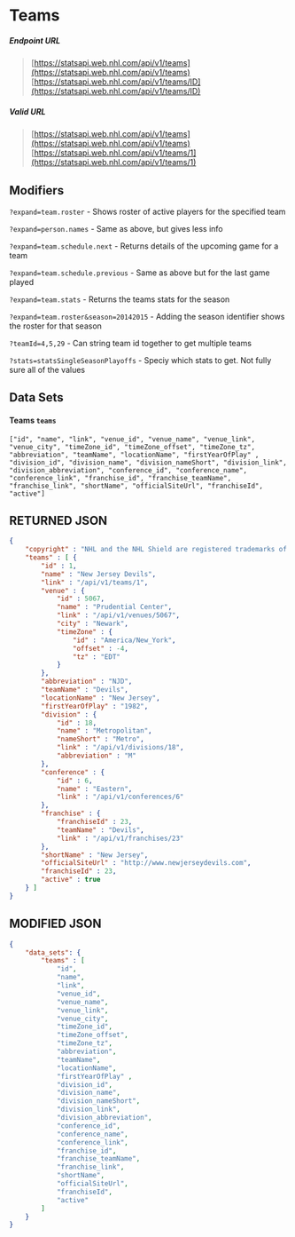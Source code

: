 # Teams

##### Endpoint URL
>[https://statsapi.web.nhl.com/api/v1/teams](https://statsapi.web.nhl.com/api/v1/teams)
>[https://statsapi.web.nhl.com/api/v1/teams/ID](https://statsapi.web.nhl.com/api/v1/teams/ID)

##### Valid URL
>[https://statsapi.web.nhl.com/api/v1/teams](https://statsapi.web.nhl.com/api/v1/teams)
>[https://statsapi.web.nhl.com/api/v1/teams/1](https://statsapi.web.nhl.com/api/v1/teams/1)

## Modifiers
`?expand=team.roster` - Shows roster of active players for the specified team 

`?expand=person.names` - Same as above, but gives less info

`?expand=team.schedule.next` - Returns details of the upcoming game for a team

`?expand=team.schedule.previous` - Same as above but for the last game played

`?expand=team.stats` - Returns the teams stats for the season

`?expand=team.roster&season=20142015` - Adding the season identifier shows the roster for that season

`?teamId=4,5,29` - Can string team id together to get multiple teams

`?stats=statsSingleSeasonPlayoffs` - Speciy which stats to get. Not fully sure all of the values

## Data Sets
#### Teams `teams`
```text
["id", "name", "link", "venue_id", "venue_name", "venue_link", "venue_city", "timeZone_id", "timeZone_offset", "timeZone_tz", "abbreviation", "teamName", "locationName", "firstYearOfPlay" , "division_id", "division_name", "division_nameShort", "division_link", "division_abbreviation", "conference_id", "conference_name", "conference_link", "franchise_id", "franchise_teamName", "franchise_link", "shortName", "officialSiteUrl", "franchiseId", "active"]
```

## RETURNED JSON
```json
{
    "copyright" : "NHL and the NHL Shield are registered trademarks of the National Hockey League. NHL and NHL team marks are the property of the NHL and its teams. © NHL 2018. All Rights Reserved.",
    "teams" : [ {
        "id" : 1,
        "name" : "New Jersey Devils",
        "link" : "/api/v1/teams/1",
        "venue" : {
            "id" : 5067,
            "name" : "Prudential Center",
            "link" : "/api/v1/venues/5067",
            "city" : "Newark",
            "timeZone" : {
                "id" : "America/New_York",
                "offset" : -4,
                "tz" : "EDT"
            }
        },
        "abbreviation" : "NJD",
        "teamName" : "Devils",
        "locationName" : "New Jersey",
        "firstYearOfPlay" : "1982",
        "division" : {
            "id" : 18,
            "name" : "Metropolitan",
            "nameShort" : "Metro",
            "link" : "/api/v1/divisions/18",
            "abbreviation" : "M"
        },
        "conference" : {
            "id" : 6,
            "name" : "Eastern",
            "link" : "/api/v1/conferences/6"
        },
        "franchise" : {
            "franchiseId" : 23,
            "teamName" : "Devils",
            "link" : "/api/v1/franchises/23"
        },
        "shortName" : "New Jersey",
        "officialSiteUrl" : "http://www.newjerseydevils.com",
        "franchiseId" : 23,
        "active" : true
    } ]
}
```

## MODIFIED JSON
```json
{   
    "data_sets": {
        "teams" : [
            "id",
            "name",
            "link",
            "venue_id",
            "venue_name",
            "venue_link",
            "venue_city",
            "timeZone_id",
            "timeZone_offset",
            "timeZone_tz",
            "abbreviation",
            "teamName",
            "locationName",
            "firstYearOfPlay" ,
            "division_id",
            "division_name",
            "division_nameShort",
            "division_link",
            "division_abbreviation",
            "conference_id",
            "conference_name",
            "conference_link",
            "franchise_id",
            "franchise_teamName",
            "franchise_link",
            "shortName",
            "officialSiteUrl",
            "franchiseId",
            "active"
        ]
    }
}
```
